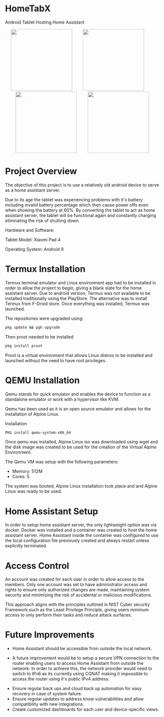 # HomeTabX
Android Tablet Hosting Home Assistant

<p align="center">
  <img src="https://github.com/user-attachments/assets/1eb697df-cb51-44ba-8eb3-2bbbe36653b6" width="200" height="200" />
  &nbsp;&nbsp;&nbsp;&nbsp;&nbsp;&nbsp;&nbsp;
  <img src="https://github.com/user-attachments/assets/1c46d25d-d03f-431b-bf8c-819d35365dee" width="200" height="200" />
  &nbsp;&nbsp;&nbsp;&nbsp;&nbsp;&nbsp;&nbsp;
  <img src="https://github.com/user-attachments/assets/7d4b9c43-c835-45e0-b535-0671b3e19ab8" width="200" height="200" />
  &nbsp;&nbsp;&nbsp;&nbsp;&nbsp;&nbsp;&nbsp;
  <img src="https://github.com/user-attachments/assets/a4225b95-a9f2-436e-9546-c0fad85cc82e" width="200" height="200" />
</p>

# Project Overview

The objective of this project is to use a relatively old android device to serve as a home assistant server.

Due to its age the tablet was experiencing problems with it's battery including invalid battery percentage which then cause power offs even when showing the battery at 60%. 
By converting the tablet to act as home assistant server, the tablet will be functional again and constantly charging eliminating the risk of shutting down. 

Hardware and Software:

Tablet Model: Xiaomi Pad 4

Operating System: Android 9

# Termux Installation
Termux terminal emulator and Linux environment app had to be installed in order to allow the project to begin, giving a blank slate for the home assistant server. Due to android version, Termux was not available to be installed traditionally using the PlayStore. The alternative was to install Termux from F-Droid store. Once everything was installed, Termux was launched.

The repositories were upgraded using:
```bash
pkg update && pgk upgrade
```

Then proot needed to be installed
```bash
pkg install proot
``` 
Proot is a virtual environment that allows Linux distros to be installed and launched without the need to have root privileges. 
# QEMU Installation
Qemu stands for quick emulator and enables the device to function as a standalone emulator or work with a hypervisor like KVM.

Qemu has been used as it is an open source emulator and allows for the installation of Alpine Linux.

Installation
```bash
PKG install qemu-system-x86_64
```

Once qemu was installed, Alpine Linux iso was downloaded using wget and the disk image was created to be used for the creation of the Virtual Alpine Environment.

The Qemu VM was setup with the following parameters:
* Memory: 512M
* Cores: 5

The system was booted, Alpine Linux installation took place and and Alpine Linux was ready to be used.
# Home Assistant Setup
In order to setup home assistant server, the only lightweight option was via docker. Docker was installed and a container was created to host the home assistant server. Home Assistant inside the container was configured to use the local configuration file previously created and always restart unless explicitly terminated.
# Access Control
An account was created for each user in order to allow access to the members. Only one account was set to have administrator access and rights to ensure only authorized changes are made, maintaining system security and minimizing the risk of accidental or malicious modifications.

This approach aligns with the principles outlined in NIST Cyber security Framework such as the Least Privilege Principle, giving users minimum access to only perform their tasks and reduce attack surfaces.
# Future Improvements
* Home Assistant should be accessible from outside the local network. 
 - A future improvement would be to setup a secure VPN connection to the router enabling users to access Home Assistant from outside the network. In order to achieve this, the network provider would need to switch to IPv6 as its currently using CGNAT making it impossible to access the router using it's public IPv4 address.
* Ensure regular back ups and cloud back up automation for easy recovery in case of system failure.
* Ensure regular updates to address know vulnerabilities and allow compatibility with new integrations.
* Create customized dashboards for each user and device-specific views.
